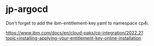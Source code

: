 # jp-argocd
Don't forget to add the ibm-entitlement-key.yaml to namespace cp4i.

https://www.ibm.com/docs/en/cloud-paks/cp-integration/2022.2?topic=installing-applying-your-entitlement-key-online-installation

